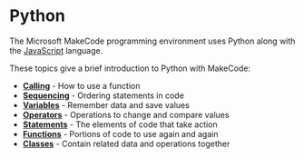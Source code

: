# Python

The Microsoft MakeCode programming environment uses Python along with the [JavaScript](/javascript) language.

These topics give a brief introduction to Python with MakeCode:

* **[Calling](/python/call)** - How to use a function
* **[Sequencing](/python/sequence)** - Ordering statements in code
* **[Variables](/python/variables)** - Remember data and save values
* **[Operators](/python/operators)** - Operations to change and compare values
* **[Statements](/python/statements)** - The elements of code that take action
* **[Functions](/python/functions)** - Portions of code to use again and again
* **[Classes](/python/classes)** - Contain related data and operations together
